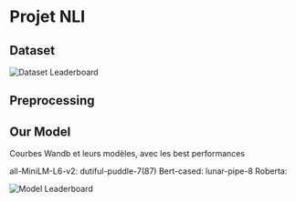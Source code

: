 # Projet NLI

## Dataset



![Dataset Leaderboard](https://nlp.stanford.edu/projects/snli/)


## Preprocessing




## Our Model

Courbes Wandb et leurs modèles, avec les best performances

all-MiniLM-L6-v2: dutiful-puddle-7(87)
Bert-cased: lunar-pipe-8
Roberta: 

![Model Leaderboard](https://huggingface.co/spaces/mteb/leaderboard)